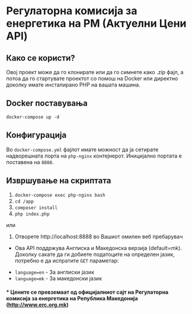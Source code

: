 # Регулаторна комисија за енергетика на РМ (Актуелни Цени API)

## Како се користи?
Овој проект може да го клонирате или да го симнете како .zip фајл, а потоа да го стартувате проектот со помош на Docker или директно доколку имате инсталирано PHP на вашата машина.

## Docker поставувања
`docker-compose up -d`

## Конфигурација
Во `docker-compose.yml` фајлот имате можност да ја сетирате надворешната порта на `php-nginx` контејнерот. Иницијално портата е поставена на `8888`.

## Извршување на скриптата
1) `docker-compose exec php-nginx bash`
2) `cd /app`
3) `composer install`
4) `php index.php`

или

1) Отворете http://localhost:8888 во Вашиот омилен веб пребарувач

* Ова API поддржува Англиска и Македонска верзија (default=mk). Доколку сакате да ги добиете податоците на определен јазик, потребно е да испратите `GET` параметар:
- `language=en` - За англиски јазик
- `language=mk` - За македонски јазик

#### * Цените се превземаат од официјалниот сајт на Регулаторна комисија за енергетика на Република Македонија (http://www.erc.org.mk)
